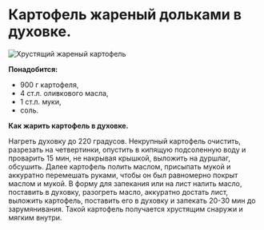 # Картофель жареный дольками в духовке.

![Хрустящий жареный картофель](/images/Kulinar/Second/hrust_kartofel_4.jpg 'Хрустящий жареный картофель')

**Понадобится:**

- 900 г картофеля,
- 4 ст.л. оливкового масла,
- 1 ст.л. муки,
- соль.

**Как жарить картофель в духовке.**

Нагреть духовку до 220 градусов. Некрупный картофель очистить, разрезать на четвертинки, опустить в кипящую подсоленную воду и проварить 15 мин, не накрывая крышкой, выложить на дуршлаг, обсушить. Далее картофель полить маслом, присыпать мукой и аккуратно перемешать руками, чтобы он был равномерно покрыт маслом и мукой. В форму для запекания или на лист налить масло, поставить в духовку, разогреть масло, аккуратно достать лист, выложить картофель, поставить его в духовку и запекать 20-30 мин до зарумянивания. Такой картофель получается хрустящим снаружи и мягким внутри.
